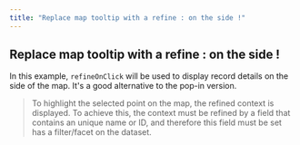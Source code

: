 ```yaml
---
title: "Replace map tooltip with a refine : on the side !"
---
```


## Replace map tooltip with a refine : on the side !

In this example, `refineOnClick` will be used to display record details on the side of the map. It's a good alternative to the pop-in version.

> To  highlight the selected point on the map, the refined context is displayed. To achieve this, the context must be refined by a field that contains an unique name or ID, and therefore this field must be set has a filter/facet on the dataset.
